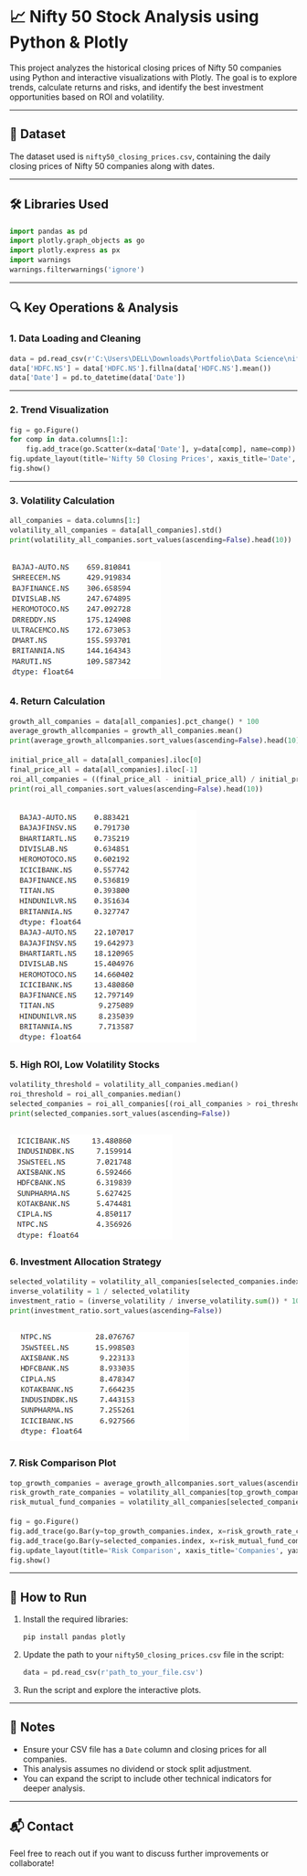 
# 📈 Nifty 50 Stock Analysis using Python & Plotly

This project analyzes the historical closing prices of Nifty 50 companies using Python and interactive visualizations with Plotly. The goal is to explore trends, calculate returns and risks, and identify the best investment opportunities based on ROI and volatility.

---

## 📂 Dataset

The dataset used is `nifty50_closing_prices.csv`, containing the daily closing prices of Nifty 50 companies along with dates.

---

## 🛠️ Libraries Used

```python
import pandas as pd
import plotly.graph_objects as go
import plotly.express as px
import warnings
warnings.filterwarnings('ignore')
```

---

## 🔍 Key Operations & Analysis

### 1. **Data Loading and Cleaning**

```python
data = pd.read_csv(r'C:\Users\DELL\Downloads\Portfolio\Data Science\nifty50_closing_prices.csv')
data['HDFC.NS'] = data['HDFC.NS'].fillna(data['HDFC.NS'].mean())
data['Date'] = pd.to_datetime(data['Date'])
```

---

### 2. **Trend Visualization**

```python
fig = go.Figure()
for comp in data.columns[1:]:
    fig.add_trace(go.Scatter(x=data['Date'], y=data[comp], name=comp))
fig.update_layout(title='Nifty 50 Closing Prices', xaxis_title='Date', yaxis_title='Closing Price(INR)')
fig.show()
```

---

### 3. **Volatility Calculation**

```python
all_companies = data.columns[1:]
volatility_all_companies = data[all_companies].std()
print(volatility_all_companies.sort_values(ascending=False).head(10))
```
![img1](Image/stock1.png)
---

### 4. **Return Calculation**

```python
growth_all_companies = data[all_companies].pct_change() * 100
average_growth_allcompanies = growth_all_companies.mean()
print(average_growth_allcompanies.sort_values(ascending=False).head(10))

initial_price_all = data[all_companies].iloc[0]
final_price_all = data[all_companies].iloc[-1]
roi_all_companies = ((final_price_all - initial_price_all) / initial_price_all) * 100
print(roi_all_companies.sort_values(ascending=False).head(10))
```
![img2](Image/stock2.png)
---

### 5. **High ROI, Low Volatility Stocks**

```python
volatility_threshold = volatility_all_companies.median()
roi_threshold = roi_all_companies.median()
selected_companies = roi_all_companies[(roi_all_companies > roi_threshold) & (volatility_all_companies < volatility_threshold)]
print(selected_companies.sort_values(ascending=False))
```
![img3](Image/stock3.png)
---

### 6. **Investment Allocation Strategy**

```python
selected_volatility = volatility_all_companies[selected_companies.index]
inverse_volatility = 1 / selected_volatility
investment_ratio = (inverse_volatility / inverse_volatility.sum()) * 100
print(investment_ratio.sort_values(ascending=False))
```
![img4](Image/stock4.png)
---

### 7. **Risk Comparison Plot**

```python
top_growth_companies = average_growth_allcompanies.sort_values(ascending=False).head(10)
risk_growth_rate_companies = volatility_all_companies[top_growth_companies.index]
risk_mutual_fund_companies = volatility_all_companies[selected_companies.index]

fig = go.Figure()
fig.add_trace(go.Bar(y=top_growth_companies.index, x=risk_growth_rate_companies, name='Risk Growth Rate Companies', orientation='h'))
fig.add_trace(go.Bar(y=selected_companies.index, x=risk_mutual_fund_companies, name='Risk Mutual Fund Companies', orientation='h'))
fig.update_layout(title='Risk Comparison', xaxis_title='Companies', yaxis_title='Risk')
fig.show()
```

---

## 🚀 How to Run

1. Install the required libraries:
   ```bash
   pip install pandas plotly
   ```

2. Update the path to your `nifty50_closing_prices.csv` file in the script:
   ```python
   data = pd.read_csv(r'path_to_your_file.csv')
   ```

3. Run the script and explore the interactive plots.

---

## 📌 Notes

- Ensure your CSV file has a `Date` column and closing prices for all companies.
- This analysis assumes no dividend or stock split adjustment.
- You can expand the script to include other technical indicators for deeper analysis.

---

## 📬 Contact

Feel free to reach out if you want to discuss further improvements or collaborate!
